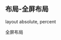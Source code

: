 
## 布局-全屏布局

layout absolute, percent

全屏布局

<CodeDemo :collapse="true">
  <template slot="code-template">
    <<< @/docs/.vuepress/examples/LayoutFullFlex.vue?template
  </template>
  <template slot="code-script">
    <<< @/docs/.vuepress/examples/LayoutFullFlex.vue?script
  </template>
  <template slot="code-style">
    <<< @/docs/.vuepress/examples/LayoutFullFlex.vue?style
  </template>
  <LayoutFullFlex slot="demo"/>
</CodeDemo>
